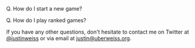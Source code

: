 
Q. How do I start a new game?

Q. How do I play ranked games?

If you have any other questions, don't hesitate to contact me on Twitter at [@justinweiss](http://twitter.com/justinweiss) or via email at justin@uberweiss.org.